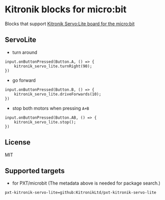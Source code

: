 # Kitronik blocks for micro:bit

Blocks that support [Kitronik Servo:Lite board for the micro:bit](https://www.kitronik.co.uk/5623-servolite-board-for-move-mini.html)

## ServoLite

* turn around

```blocks
input.onButtonPressed(Button.A, () => {
    kitronik_servo_lite.turnRight(90);
})
```

* go forward

```blocks
input.onButtonPressed(Button.B, () => {
    kitronik_servo_lite.driveForwards(10);
})
```

* stop both motors when pressing ``A+B``

```blocks
input.onButtonPressed(Button.AB, () => {
    kitronik_servo_lite.stop();
})
```

## License

MIT

## Supported targets

* for PXT/microbit
(The metadata above is needed for package search.)


```package
pxt-kitronik-servo-lite=github:KitronikLtd/pxt-kitronik-servo-lite
```